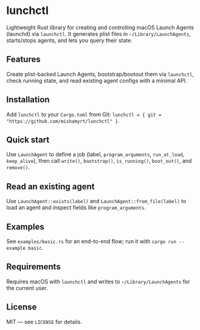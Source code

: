 # lunchctl

Lightweight Rust library for creating and controlling macOS Launch Agents (launchd) via `launchctl`. It generates plist files in `~/Library/LaunchAgents`, starts/stops agents, and lets you query their state.

## Features

Create plist-backed Launch Agents, bootstrap/bootout them via `launchctl`, check running state, and read existing agent configs with a minimal API.

## Installation

Add `lunchctl` to your `Cargo.toml` from Git: `lunchctl = { git = "https://github.com/mishamyrt/lunchctl" }`.

## Quick start

Use `LaunchAgent` to define a job (label, `program_arguments`, `run_at_load`, `keep_alive`), then call `write()`, `bootstrap()`, `is_running()`, `boot_out()`, and `remove()`.

## Read an existing agent

Use `LaunchAgent::exists(label)` and `LaunchAgent::from_file(label)` to load an agent and inspect fields like `program_arguments`.

## Examples

See `examples/basic.rs` for an end-to-end flow; run it with `cargo run --example basic`.

## Requirements

Requires macOS with `launchctl` and writes to `~/Library/LaunchAgents` for the current user.

## License

MIT — see `LICENSE` for details.

